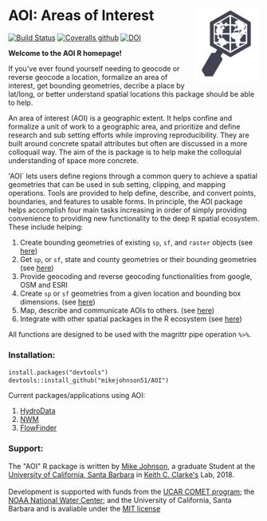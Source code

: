 # AOI: Areas of Interest <img src="man/figures/logo.png" width=130 height = 150 align="right" />

[![Build Status](https://travis-ci.org/mikejohnson51/AOI.svg?branch=master)](https://travis-ci.org/mikejohnson51/AOI) 
[![Coveralls github](https://img.shields.io/coveralls/github/mikejohnson51/AOI.svg)](https://coveralls.io/github/mikejohnson51/AOI?branch=master)
[![DOI](https://zenodo.org/badge/139353238.svg)](https://zenodo.org/badge/latestdoi/139353238)


**Welcome to the AOI R homepage!** <br>

If you've ever found yourself needing to geocode or reverse geocode a location, formalize an area of interest, get bounding geometries, decribe a place by lat/long, or better understand spatial locations this package should be able to help. 

An area of interest (AOI) is a geographic extent. It helps confine and formalize a unit of work to a geographic area, and prioritize and define research and sub setting efforts while improving reproducibility. They are built around concrete spatail attributes but often are discussed in a more colloquail way. The aim of the is package is to help make the colloquial understanding of space more concrete.

'AOI` lets users define regions through a common query to achieve a spatial geometries that can be used in sub setting, clipping, and mapping operations. Tools are  provided to help define, describe, and convert points, boundaries, and features to usable forms. In principle, the AOI package helps accomplish four main tasks increasing in order of simply providing convenience to providing new functionality to the deep R spatial ecosystem. These include helping:

1. Create bounding geometries of existing `sp`, `sf`, and `raster` objects (see [here](./articles/clipAreas.html))
2. Get `sp`, or `sf`, state and county geometries or their bounding geometries (see [here](./articles/stateCounty.html))
3. Provide geocoding and reverse geocoding functionalities from google, OSM and ESRI
4. Create `sp` or `sf` geometries from a given location and bounding box dimensions. (see [here](./articles/clipAreas.html))
5. Map, describe and communicate AOIs to others. (see [here](./articles/tools.html))
6. Integrate with other spatial packages in the R ecosystem (see [here](./articles/useCases.html))

All functions are designed to be used with the magrittr pipe operation `%>%`.

### Installation:

```
install.packages("devtools")
devtools::install_github("mikejohnson51/AOI")
```

Current packages/applications using AOI:

1. [HydroData](https://github.com/mikejohnson51/HydroData)
2. [NWM](https://github.com/mikejohnson51/NWM)
3. [FlowFinder](https://github.com/mikejohnson51/FlowFinder)

### Support:

The "AOI" R package is written by [Mike Johnson](https://mikejohnson51.github.io), a graduate Student at the [University of California, Santa Barbara](https://geog.ucsb.edu) in [Keith C. Clarke's](http://www.geog.ucsb.edu/~kclarke/) Lab, 2018. <br><br>
Development is supported with funds from the [UCAR COMET program](http://www.comet.ucar.edu); the [NOAA National Water Center](http://water.noaa.gov); and the University of California, Santa Barbara and is avaliable under the [MIT license](https://opensource.org/licenses/MIT)

